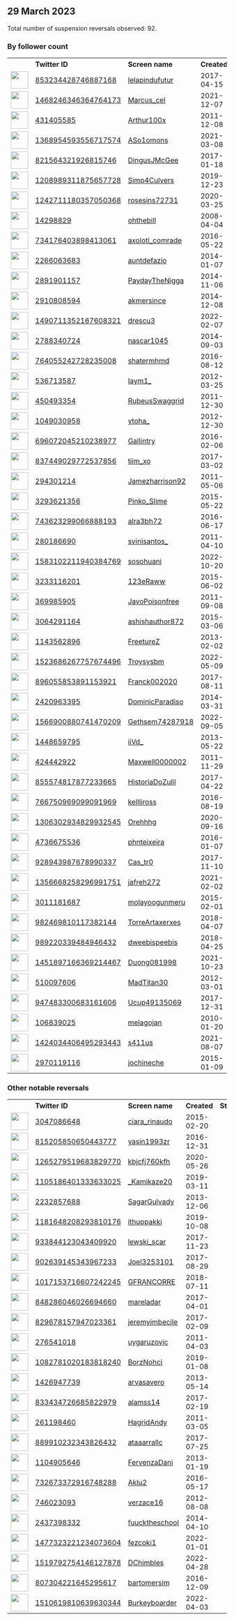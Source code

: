 
## 29 March 2023
Total number of suspension reversals observed: 92.

### By follower count
<table><tr><th></th><th align="left">Twitter ID</th><th align="left">Screen name</th>
<th align="left">Created</th><th align="left">Status</th><th align="left">Suspended</th><th align="left">Followers</th>
<tr><td><a href="https://pbs.twimg.com/profile_images/1210232150131462145/O2ijd-xK_normal.jpg"><img src="https://pbs.twimg.com/profile_images/1210232150131462145/O2ijd-xK_normal.jpg" width="40px" height="40px" align="center"/></a></td><td><a href="https://twitter.com/intent/user?user_id=853234428746887168">853234428746887168</a></td><td><a href="https://twitter.com/lelapindufutur">lelapindufutur</a></td><td>2017-04-15</td><td align="center"></td><td></td><td>15873</td></tr>
<tr><td><a href="https://pbs.twimg.com/profile_images/1568212643965460483/pEfMFDuZ_normal.jpg"><img src="https://pbs.twimg.com/profile_images/1568212643965460483/pEfMFDuZ_normal.jpg" width="40px" height="40px" align="center"/></a></td><td><a href="https://twitter.com/intent/user?user_id=1468246346364764173">1468246346364764173</a></td><td><a href="https://twitter.com/Marcus_cel">Marcus_cel</a></td><td>2021-12-07</td><td align="center"></td><td>2022-09-21</td><td>12933</td></tr>
<tr><td><a href="https://pbs.twimg.com/profile_images/1577054850872971276/FSWabUFc_normal.jpg"><img src="https://pbs.twimg.com/profile_images/1577054850872971276/FSWabUFc_normal.jpg" width="40px" height="40px" align="center"/></a></td><td><a href="https://twitter.com/intent/user?user_id=431405585">431405585</a></td><td><a href="https://twitter.com/Arthur100x">Arthur100x</a></td><td>2011-12-08</td><td align="center"></td><td>2022-11-25</td><td>8817</td></tr>
<tr><td><a href="https://pbs.twimg.com/profile_images/1544858538060701697/mtS0u4bD_normal.jpg"><img src="https://pbs.twimg.com/profile_images/1544858538060701697/mtS0u4bD_normal.jpg" width="40px" height="40px" align="center"/></a></td><td><a href="https://twitter.com/intent/user?user_id=1368954593556717574">1368954593556717574</a></td><td><a href="https://twitter.com/ASo1omons">ASo1omons</a></td><td>2021-03-08</td><td align="center"></td><td>2022-08-20</td><td>7104</td></tr>
<tr><td><a href="https://pbs.twimg.com/profile_images/1384615935709913095/ZRCof6JG_normal.jpg"><img src="https://pbs.twimg.com/profile_images/1384615935709913095/ZRCof6JG_normal.jpg" width="40px" height="40px" align="center"/></a></td><td><a href="https://twitter.com/intent/user?user_id=821564321926815746">821564321926815746</a></td><td><a href="https://twitter.com/DingusJMcGee">DingusJMcGee</a></td><td>2017-01-18</td><td align="center"></td><td></td><td>6359</td></tr>
<tr><td><a href="https://pbs.twimg.com/profile_images/1280376449787101184/cEraXfiB_normal.jpg"><img src="https://pbs.twimg.com/profile_images/1280376449787101184/cEraXfiB_normal.jpg" width="40px" height="40px" align="center"/></a></td><td><a href="https://twitter.com/intent/user?user_id=1208989311875657728">1208989311875657728</a></td><td><a href="https://twitter.com/Simp4Culvers">Simp4Culvers</a></td><td>2019-12-23</td><td align="center"></td><td></td><td>3387</td></tr>
<tr><td><a href="https://pbs.twimg.com/profile_images/1637277079405465601/SiiXoHFy_normal.jpg"><img src="https://pbs.twimg.com/profile_images/1637277079405465601/SiiXoHFy_normal.jpg" width="40px" height="40px" align="center"/></a></td><td><a href="https://twitter.com/intent/user?user_id=1242711180357050368">1242711180357050368</a></td><td><a href="https://twitter.com/rosesins72731">rosesins72731</a></td><td>2020-03-25</td><td align="center"></td><td>2023-02-09</td><td>2858</td></tr>
<tr><td><a href="https://pbs.twimg.com/profile_images/1268207020739616771/cpeJrgON_normal.jpg"><img src="https://pbs.twimg.com/profile_images/1268207020739616771/cpeJrgON_normal.jpg" width="40px" height="40px" align="center"/></a></td><td><a href="https://twitter.com/intent/user?user_id=14298829">14298829</a></td><td><a href="https://twitter.com/ohthebill">ohthebill</a></td><td>2008-04-04</td><td align="center"></td><td></td><td>2188</td></tr>
<tr><td><a href="https://pbs.twimg.com/profile_images/1540853123408957440/ABPPRUDw_normal.jpg"><img src="https://pbs.twimg.com/profile_images/1540853123408957440/ABPPRUDw_normal.jpg" width="40px" height="40px" align="center"/></a></td><td><a href="https://twitter.com/intent/user?user_id=734176403898413061">734176403898413061</a></td><td><a href="https://twitter.com/axolotl_comrade">axolotl_comrade</a></td><td>2016-05-22</td><td align="center"></td><td>2022-08-10</td><td>1952</td></tr>
<tr><td><a href="https://pbs.twimg.com/profile_images/1620040218152665089/Va-Gm5ne_normal.jpg"><img src="https://pbs.twimg.com/profile_images/1620040218152665089/Va-Gm5ne_normal.jpg" width="40px" height="40px" align="center"/></a></td><td><a href="https://twitter.com/intent/user?user_id=2266063683">2266063683</a></td><td><a href="https://twitter.com/auntdefazio">auntdefazio</a></td><td>2014-01-07</td><td align="center"></td><td>2023-02-08</td><td>1945</td></tr>
<tr><td><a href="https://pbs.twimg.com/profile_images/1514001632781996032/LlokWPO5_normal.jpg"><img src="https://pbs.twimg.com/profile_images/1514001632781996032/LlokWPO5_normal.jpg" width="40px" height="40px" align="center"/></a></td><td><a href="https://twitter.com/intent/user?user_id=2891901157">2891901157</a></td><td><a href="https://twitter.com/PaydayTheNigga">PaydayTheNigga</a></td><td>2014-11-06</td><td align="center"></td><td>2022-04-16</td><td>1925</td></tr>
<tr><td><a href="https://pbs.twimg.com/profile_images/1331273374367100928/D6x9YIgR_normal.jpg"><img src="https://pbs.twimg.com/profile_images/1331273374367100928/D6x9YIgR_normal.jpg" width="40px" height="40px" align="center"/></a></td><td><a href="https://twitter.com/intent/user?user_id=2910808594">2910808594</a></td><td><a href="https://twitter.com/akmersince">akmersince</a></td><td>2014-12-08</td><td align="center">🔒</td><td>2023-02-09</td><td>1574</td></tr>
<tr><td><a href="https://pbs.twimg.com/profile_images/1639386988867452931/htK35355_normal.jpg"><img src="https://pbs.twimg.com/profile_images/1639386988867452931/htK35355_normal.jpg" width="40px" height="40px" align="center"/></a></td><td><a href="https://twitter.com/intent/user?user_id=1490711352167608321">1490711352167608321</a></td><td><a href="https://twitter.com/drescu3">drescu3</a></td><td>2022-02-07</td><td align="center"></td><td>2022-10-31</td><td>1207</td></tr>
<tr><td><a href="https://pbs.twimg.com/profile_images/556866880083087362/B9apJsyK_normal.jpeg"><img src="https://pbs.twimg.com/profile_images/556866880083087362/B9apJsyK_normal.jpeg" width="40px" height="40px" align="center"/></a></td><td><a href="https://twitter.com/intent/user?user_id=2788340724">2788340724</a></td><td><a href="https://twitter.com/nascar1045">nascar1045</a></td><td>2014-09-03</td><td align="center"></td><td>2023-03-11</td><td>1192</td></tr>
<tr><td><a href="https://pbs.twimg.com/profile_images/1525707110239064066/nT8zuO5P_normal.jpg"><img src="https://pbs.twimg.com/profile_images/1525707110239064066/nT8zuO5P_normal.jpg" width="40px" height="40px" align="center"/></a></td><td><a href="https://twitter.com/intent/user?user_id=764055242728235008">764055242728235008</a></td><td><a href="https://twitter.com/shatermhmd">shatermhmd</a></td><td>2016-08-12</td><td align="center"></td><td>2022-10-03</td><td>1136</td></tr>
<tr><td><a href="https://pbs.twimg.com/profile_images/1569434360633348097/Y9kN2Cif_normal.jpg"><img src="https://pbs.twimg.com/profile_images/1569434360633348097/Y9kN2Cif_normal.jpg" width="40px" height="40px" align="center"/></a></td><td><a href="https://twitter.com/intent/user?user_id=536713587">536713587</a></td><td><a href="https://twitter.com/Iaym1_">Iaym1_</a></td><td>2012-03-25</td><td align="center"></td><td>2022-09-15</td><td>1132</td></tr>
<tr><td><a href="https://pbs.twimg.com/profile_images/1723563856/dali_rhino_4__normal.jpeg"><img src="https://pbs.twimg.com/profile_images/1723563856/dali_rhino_4__normal.jpeg" width="40px" height="40px" align="center"/></a></td><td><a href="https://twitter.com/intent/user?user_id=450493354">450493354</a></td><td><a href="https://twitter.com/RubeusSwaggrid">RubeusSwaggrid</a></td><td>2011-12-30</td><td align="center"></td><td></td><td>1080</td></tr>
<tr><td><a href="https://pbs.twimg.com/profile_images/1614121176934092801/MUGavbBx_normal.jpg"><img src="https://pbs.twimg.com/profile_images/1614121176934092801/MUGavbBx_normal.jpg" width="40px" height="40px" align="center"/></a></td><td><a href="https://twitter.com/intent/user?user_id=1049030958">1049030958</a></td><td><a href="https://twitter.com/ytoha_">ytoha_</a></td><td>2012-12-30</td><td align="center"></td><td>2023-02-10</td><td>1054</td></tr>
<tr><td><a href="https://pbs.twimg.com/profile_images/1640432892193939459/B2xkWw4V_normal.jpg"><img src="https://pbs.twimg.com/profile_images/1640432892193939459/B2xkWw4V_normal.jpg" width="40px" height="40px" align="center"/></a></td><td><a href="https://twitter.com/intent/user?user_id=696072045210238977">696072045210238977</a></td><td><a href="https://twitter.com/Gallintry">Gallintry</a></td><td>2016-02-06</td><td align="center">🔒</td><td>2022-08-05</td><td>1054</td></tr>
<tr><td><a href="https://pbs.twimg.com/profile_images/1640791072170299406/ClKu1xc0_normal.jpg"><img src="https://pbs.twimg.com/profile_images/1640791072170299406/ClKu1xc0_normal.jpg" width="40px" height="40px" align="center"/></a></td><td><a href="https://twitter.com/intent/user?user_id=837449029772537856">837449029772537856</a></td><td><a href="https://twitter.com/tiim_xo">tiim_xo</a></td><td>2017-03-02</td><td align="center"></td><td>2022-07-30</td><td>911</td></tr>
<tr><td><a href="https://pbs.twimg.com/profile_images/1528506385322893313/WyNw6Ma-_normal.jpg"><img src="https://pbs.twimg.com/profile_images/1528506385322893313/WyNw6Ma-_normal.jpg" width="40px" height="40px" align="center"/></a></td><td><a href="https://twitter.com/intent/user?user_id=294301214">294301214</a></td><td><a href="https://twitter.com/Jamezharrison92">Jamezharrison92</a></td><td>2011-05-06</td><td align="center"></td><td>2022-08-19</td><td>895</td></tr>
<tr><td><a href="https://pbs.twimg.com/profile_images/1545612168946761728/L3aq7I0P_normal.jpg"><img src="https://pbs.twimg.com/profile_images/1545612168946761728/L3aq7I0P_normal.jpg" width="40px" height="40px" align="center"/></a></td><td><a href="https://twitter.com/intent/user?user_id=3293621356">3293621356</a></td><td><a href="https://twitter.com/Pinko_Slime">Pinko_Slime</a></td><td>2015-05-22</td><td align="center"></td><td>2022-12-19</td><td>848</td></tr>
<tr><td><a href="https://pbs.twimg.com/profile_images/1473619808482643979/m-vu1y4u_normal.jpg"><img src="https://pbs.twimg.com/profile_images/1473619808482643979/m-vu1y4u_normal.jpg" width="40px" height="40px" align="center"/></a></td><td><a href="https://twitter.com/intent/user?user_id=743623299066888193">743623299066888193</a></td><td><a href="https://twitter.com/alra3bh72">alra3bh72</a></td><td>2016-06-17</td><td align="center">🔒</td><td>2023-02-09</td><td>741</td></tr>
<tr><td><a href="https://pbs.twimg.com/profile_images/1560765512069554176/D0Upcwp7_normal.jpg"><img src="https://pbs.twimg.com/profile_images/1560765512069554176/D0Upcwp7_normal.jpg" width="40px" height="40px" align="center"/></a></td><td><a href="https://twitter.com/intent/user?user_id=280186690">280186690</a></td><td><a href="https://twitter.com/svinisantos_">svinisantos_</a></td><td>2011-04-10</td><td align="center"></td><td>2023-02-10</td><td>676</td></tr>
<tr><td><a href="https://pbs.twimg.com/profile_images/1635696456580444178/ExuJf4am_normal.jpg"><img src="https://pbs.twimg.com/profile_images/1635696456580444178/ExuJf4am_normal.jpg" width="40px" height="40px" align="center"/></a></td><td><a href="https://twitter.com/intent/user?user_id=1583102211940384769">1583102211940384769</a></td><td><a href="https://twitter.com/sosohuani">sosohuani</a></td><td>2022-10-20</td><td align="center"></td><td>2023-03-20</td><td>634</td></tr>
<tr><td><a href="https://pbs.twimg.com/profile_images/689192266859180033/BbuuDYOl_normal.jpg"><img src="https://pbs.twimg.com/profile_images/689192266859180033/BbuuDYOl_normal.jpg" width="40px" height="40px" align="center"/></a></td><td><a href="https://twitter.com/intent/user?user_id=3233116201">3233116201</a></td><td><a href="https://twitter.com/123eRaww">123eRaww</a></td><td>2015-06-02</td><td align="center"></td><td></td><td>624</td></tr>
<tr><td><a href="https://pbs.twimg.com/profile_images/1507153988772319238/tHUteagK_normal.jpg"><img src="https://pbs.twimg.com/profile_images/1507153988772319238/tHUteagK_normal.jpg" width="40px" height="40px" align="center"/></a></td><td><a href="https://twitter.com/intent/user?user_id=369985905">369985905</a></td><td><a href="https://twitter.com/JavoPoisonfree">JavoPoisonfree</a></td><td>2011-09-08</td><td align="center"></td><td>2023-03-16</td><td>610</td></tr>
<tr><td><a href="https://pbs.twimg.com/profile_images/1560843179704094721/0nbkW6O0_normal.jpg"><img src="https://pbs.twimg.com/profile_images/1560843179704094721/0nbkW6O0_normal.jpg" width="40px" height="40px" align="center"/></a></td><td><a href="https://twitter.com/intent/user?user_id=3064291164">3064291164</a></td><td><a href="https://twitter.com/ashishauthor872">ashishauthor872</a></td><td>2015-03-06</td><td align="center"></td><td>2023-03-19</td><td>606</td></tr>
<tr><td><a href="https://pbs.twimg.com/profile_images/1626405643077795845/NIKupU8__normal.jpg"><img src="https://pbs.twimg.com/profile_images/1626405643077795845/NIKupU8__normal.jpg" width="40px" height="40px" align="center"/></a></td><td><a href="https://twitter.com/intent/user?user_id=1143562896">1143562896</a></td><td><a href="https://twitter.com/FreetureZ">FreetureZ</a></td><td>2013-02-02</td><td align="center"></td><td>2023-03-19</td><td>592</td></tr>
<tr><td><a href="https://pbs.twimg.com/profile_images/1553169171390889985/DSIvuCsQ_normal.jpg"><img src="https://pbs.twimg.com/profile_images/1553169171390889985/DSIvuCsQ_normal.jpg" width="40px" height="40px" align="center"/></a></td><td><a href="https://twitter.com/intent/user?user_id=1523686267757674496">1523686267757674496</a></td><td><a href="https://twitter.com/Troysysbm">Troysysbm</a></td><td>2022-05-09</td><td align="center"></td><td>2022-08-21</td><td>557</td></tr>
<tr><td><a href="https://pbs.twimg.com/profile_images/1542730311108177921/jJmUBodX_normal.jpg"><img src="https://pbs.twimg.com/profile_images/1542730311108177921/jJmUBodX_normal.jpg" width="40px" height="40px" align="center"/></a></td><td><a href="https://twitter.com/intent/user?user_id=896055853891153921">896055853891153921</a></td><td><a href="https://twitter.com/Franck002020">Franck002020</a></td><td>2017-08-11</td><td align="center"></td><td>2023-02-06</td><td>553</td></tr>
<tr><td><a href="https://pbs.twimg.com/profile_images/1598878815073144833/PH7wThHL_normal.jpg"><img src="https://pbs.twimg.com/profile_images/1598878815073144833/PH7wThHL_normal.jpg" width="40px" height="40px" align="center"/></a></td><td><a href="https://twitter.com/intent/user?user_id=2420963395">2420963395</a></td><td><a href="https://twitter.com/DominicParadiso">DominicParadiso</a></td><td>2014-03-31</td><td align="center"></td><td>2022-12-09</td><td>491</td></tr>
<tr><td><a href="https://pbs.twimg.com/profile_images/1574123052069277697/uUlB5jT2_normal.jpg"><img src="https://pbs.twimg.com/profile_images/1574123052069277697/uUlB5jT2_normal.jpg" width="40px" height="40px" align="center"/></a></td><td><a href="https://twitter.com/intent/user?user_id=1566900880741470209">1566900880741470209</a></td><td><a href="https://twitter.com/Gethsem74287918">Gethsem74287918</a></td><td>2022-09-05</td><td align="center"></td><td>2023-03-18</td><td>469</td></tr>
<tr><td><a href="https://pbs.twimg.com/profile_images/1619820556924162048/2GxLj1LR_normal.jpg"><img src="https://pbs.twimg.com/profile_images/1619820556924162048/2GxLj1LR_normal.jpg" width="40px" height="40px" align="center"/></a></td><td><a href="https://twitter.com/intent/user?user_id=1448659795">1448659795</a></td><td><a href="https://twitter.com/iiVd_">iiVd_</a></td><td>2013-05-22</td><td align="center">🔒</td><td>2023-03-16</td><td>417</td></tr>
<tr><td><a href="https://pbs.twimg.com/profile_images/1614656849889878025/UMh8ltVL_normal.jpg"><img src="https://pbs.twimg.com/profile_images/1614656849889878025/UMh8ltVL_normal.jpg" width="40px" height="40px" align="center"/></a></td><td><a href="https://twitter.com/intent/user?user_id=424442922">424442922</a></td><td><a href="https://twitter.com/Maxwell0000002">Maxwell0000002</a></td><td>2011-11-29</td><td align="center"></td><td>2023-02-05</td><td>414</td></tr>
<tr><td><a href="https://pbs.twimg.com/profile_images/1638564573253971969/k5fmk0ga_normal.jpg"><img src="https://pbs.twimg.com/profile_images/1638564573253971969/k5fmk0ga_normal.jpg" width="40px" height="40px" align="center"/></a></td><td><a href="https://twitter.com/intent/user?user_id=855574817877233665">855574817877233665</a></td><td><a href="https://twitter.com/HistoriaDoZulil">HistoriaDoZulil</a></td><td>2017-04-22</td><td align="center">🔒</td><td>2023-02-05</td><td>247</td></tr>
<tr><td><a href="https://pbs.twimg.com/profile_images/1462994302473277448/kMrc6kbv_normal.jpg"><img src="https://pbs.twimg.com/profile_images/1462994302473277448/kMrc6kbv_normal.jpg" width="40px" height="40px" align="center"/></a></td><td><a href="https://twitter.com/intent/user?user_id=766750969099091969">766750969099091969</a></td><td><a href="https://twitter.com/kellliross">kellliross</a></td><td>2016-08-19</td><td align="center"></td><td>2022-11-15</td><td>217</td></tr>
<tr><td><a href="https://pbs.twimg.com/profile_images/1565756863483768832/zziCeQKc_normal.png"><img src="https://pbs.twimg.com/profile_images/1565756863483768832/zziCeQKc_normal.png" width="40px" height="40px" align="center"/></a></td><td><a href="https://twitter.com/intent/user?user_id=1306302934829932545">1306302934829932545</a></td><td><a href="https://twitter.com/Orehhhg">Orehhhg</a></td><td>2020-09-16</td><td align="center"></td><td>2022-09-22</td><td>214</td></tr>
<tr><td><a href="https://pbs.twimg.com/profile_images/1638272727155982339/sa--WMbA_normal.jpg"><img src="https://pbs.twimg.com/profile_images/1638272727155982339/sa--WMbA_normal.jpg" width="40px" height="40px" align="center"/></a></td><td><a href="https://twitter.com/intent/user?user_id=4736675536">4736675536</a></td><td><a href="https://twitter.com/phnteixeira">phnteixeira</a></td><td>2016-01-07</td><td align="center"></td><td>2023-02-10</td><td>210</td></tr>
<tr><td><a href="https://pbs.twimg.com/profile_images/1499247881097605120/NOAm4fDH_normal.png"><img src="https://pbs.twimg.com/profile_images/1499247881097605120/NOAm4fDH_normal.png" width="40px" height="40px" align="center"/></a></td><td><a href="https://twitter.com/intent/user?user_id=928943987678990337">928943987678990337</a></td><td><a href="https://twitter.com/Cas_tr0">Cas_tr0</a></td><td>2017-11-10</td><td align="center"></td><td>2023-03-16</td><td>204</td></tr>
<tr><td><a href="https://pbs.twimg.com/profile_images/1476818044391415838/i_s2Hj8m_normal.jpg"><img src="https://pbs.twimg.com/profile_images/1476818044391415838/i_s2Hj8m_normal.jpg" width="40px" height="40px" align="center"/></a></td><td><a href="https://twitter.com/intent/user?user_id=1356668258296991751">1356668258296991751</a></td><td><a href="https://twitter.com/jafreh272">jafreh272</a></td><td>2021-02-02</td><td align="center"></td><td></td><td>199</td></tr>
<tr><td><a href="https://pbs.twimg.com/profile_images/1534165648053518337/ZgtsHleT_normal.jpg"><img src="https://pbs.twimg.com/profile_images/1534165648053518337/ZgtsHleT_normal.jpg" width="40px" height="40px" align="center"/></a></td><td><a href="https://twitter.com/intent/user?user_id=3011181687">3011181687</a></td><td><a href="https://twitter.com/molayoogunmeru">molayoogunmeru</a></td><td>2015-02-01</td><td align="center"></td><td>2023-03-11</td><td>190</td></tr>
<tr><td><a href="https://pbs.twimg.com/profile_images/1539011955515695104/gwdcf6Ph_normal.jpg"><img src="https://pbs.twimg.com/profile_images/1539011955515695104/gwdcf6Ph_normal.jpg" width="40px" height="40px" align="center"/></a></td><td><a href="https://twitter.com/intent/user?user_id=982469810117382144">982469810117382144</a></td><td><a href="https://twitter.com/TorreArtaxerxes">TorreArtaxerxes</a></td><td>2018-04-07</td><td align="center"></td><td>2023-02-04</td><td>185</td></tr>
<tr><td><a href="https://pbs.twimg.com/profile_images/1159995328235544578/eYkI6fDT_normal.jpg"><img src="https://pbs.twimg.com/profile_images/1159995328235544578/eYkI6fDT_normal.jpg" width="40px" height="40px" align="center"/></a></td><td><a href="https://twitter.com/intent/user?user_id=989220339484946432">989220339484946432</a></td><td><a href="https://twitter.com/dweebispeebis">dweebispeebis</a></td><td>2018-04-25</td><td align="center"></td><td></td><td>169</td></tr>
<tr><td><a href="https://pbs.twimg.com/profile_images/1615240365212323841/6k66y2yX_normal.jpg"><img src="https://pbs.twimg.com/profile_images/1615240365212323841/6k66y2yX_normal.jpg" width="40px" height="40px" align="center"/></a></td><td><a href="https://twitter.com/intent/user?user_id=1451897166369214467">1451897166369214467</a></td><td><a href="https://twitter.com/Duong081998">Duong081998</a></td><td>2021-10-23</td><td align="center"></td><td>2023-03-17</td><td>169</td></tr>
<tr><td><a href="https://pbs.twimg.com/profile_images/1567891524016377861/X2VID0pC_normal.jpg"><img src="https://pbs.twimg.com/profile_images/1567891524016377861/X2VID0pC_normal.jpg" width="40px" height="40px" align="center"/></a></td><td><a href="https://twitter.com/intent/user?user_id=510097606">510097606</a></td><td><a href="https://twitter.com/MadTitan30">MadTitan30</a></td><td>2012-03-01</td><td align="center"></td><td>2022-10-25</td><td>168</td></tr>
<tr><td><a href="https://pbs.twimg.com/profile_images/982098436920000512/vP3kWqhJ_normal.jpg"><img src="https://pbs.twimg.com/profile_images/982098436920000512/vP3kWqhJ_normal.jpg" width="40px" height="40px" align="center"/></a></td><td><a href="https://twitter.com/intent/user?user_id=947483300683161606">947483300683161606</a></td><td><a href="https://twitter.com/Ucup49135069">Ucup49135069</a></td><td>2017-12-31</td><td align="center"></td><td>2023-01-30</td><td>159</td></tr>
<tr><td><a href="https://pbs.twimg.com/profile_images/744691515730071553/SKRAyvME_normal.jpg"><img src="https://pbs.twimg.com/profile_images/744691515730071553/SKRAyvME_normal.jpg" width="40px" height="40px" align="center"/></a></td><td><a href="https://twitter.com/intent/user?user_id=106839025">106839025</a></td><td><a href="https://twitter.com/melagojan">melagojan</a></td><td>2010-01-20</td><td align="center"></td><td>2023-02-06</td><td>154</td></tr>
<tr><td><a href="https://pbs.twimg.com/profile_images/1622798288893186049/riENbRzB_normal.jpg"><img src="https://pbs.twimg.com/profile_images/1622798288893186049/riENbRzB_normal.jpg" width="40px" height="40px" align="center"/></a></td><td><a href="https://twitter.com/intent/user?user_id=1424034406495293443">1424034406495293443</a></td><td><a href="https://twitter.com/s411us">s411us</a></td><td>2021-08-07</td><td align="center"></td><td>2023-02-21</td><td>138</td></tr>
<tr><td><a href="https://pbs.twimg.com/profile_images/1558430062755594243/RARVU8gn_normal.jpg"><img src="https://pbs.twimg.com/profile_images/1558430062755594243/RARVU8gn_normal.jpg" width="40px" height="40px" align="center"/></a></td><td><a href="https://twitter.com/intent/user?user_id=2970119116">2970119116</a></td><td><a href="https://twitter.com/jochineche">jochineche</a></td><td>2015-01-09</td><td align="center"></td><td>2022-11-05</td><td>137</td></tr>
</table>

### Other notable reversals
<table><tr><th></th><th align="left">Twitter ID</th><th align="left">Screen name</th>
<th align="left">Created</th><th align="left">Status</th><th align="left">Suspended</th><th align="left">Followers</th>
<tr><td><a href="https://pbs.twimg.com/profile_images/568810814518603776/s9h2BTft_normal.jpeg"><img src="https://pbs.twimg.com/profile_images/568810814518603776/s9h2BTft_normal.jpeg" width="40px" height="40px" align="center"/></a></td><td><a href="https://twitter.com/intent/user?user_id=3047086648">3047086648</a></td><td><a href="https://twitter.com/ciara_rinaudo">ciara_rinaudo</a></td><td>2015-02-20</td><td align="center"></td><td>2023-03-22</td><td>37</td></tr>
<tr><td><a href="https://pbs.twimg.com/profile_images/1353109052604248064/ohdMHweX_normal.jpg"><img src="https://pbs.twimg.com/profile_images/1353109052604248064/ohdMHweX_normal.jpg" width="40px" height="40px" align="center"/></a></td><td><a href="https://twitter.com/intent/user?user_id=815205850650443777">815205850650443777</a></td><td><a href="https://twitter.com/yasin1993zr">yasin1993zr</a></td><td>2016-12-31</td><td align="center"></td><td>2023-02-03</td><td>9</td></tr>
<tr><td><a href="https://pbs.twimg.com/profile_images/1550794962610298881/D9apE7t2_normal.jpg"><img src="https://pbs.twimg.com/profile_images/1550794962610298881/D9apE7t2_normal.jpg" width="40px" height="40px" align="center"/></a></td><td><a href="https://twitter.com/intent/user?user_id=1265279519683829770">1265279519683829770</a></td><td><a href="https://twitter.com/kbjcfj760kfh">kbjcfj760kfh</a></td><td>2020-05-26</td><td align="center"></td><td>2023-02-04</td><td>59</td></tr>
<tr><td><a href="https://pbs.twimg.com/profile_images/1279264150644854784/Tuy3Hf0F_normal.jpg"><img src="https://pbs.twimg.com/profile_images/1279264150644854784/Tuy3Hf0F_normal.jpg" width="40px" height="40px" align="center"/></a></td><td><a href="https://twitter.com/intent/user?user_id=1105186401333633025">1105186401333633025</a></td><td><a href="https://twitter.com/_Kamikaze20">_Kamikaze20</a></td><td>2019-03-11</td><td align="center"></td><td>2023-02-06</td><td>19</td></tr>
<tr><td><a href="https://pbs.twimg.com/profile_images/659764906514780161/k22G2Oes_normal.jpg"><img src="https://pbs.twimg.com/profile_images/659764906514780161/k22G2Oes_normal.jpg" width="40px" height="40px" align="center"/></a></td><td><a href="https://twitter.com/intent/user?user_id=2232857688">2232857688</a></td><td><a href="https://twitter.com/SagarGulvady">SagarGulvady</a></td><td>2013-12-06</td><td align="center"></td><td>2022-12-06</td><td>11</td></tr>
<tr><td><a href="https://pbs.twimg.com/profile_images/1220364905594753025/I73jvwDg_normal.jpg"><img src="https://pbs.twimg.com/profile_images/1220364905594753025/I73jvwDg_normal.jpg" width="40px" height="40px" align="center"/></a></td><td><a href="https://twitter.com/intent/user?user_id=1181648208293810176">1181648208293810176</a></td><td><a href="https://twitter.com/ithuppakki">ithuppakki</a></td><td>2019-10-08</td><td align="center">🔒</td><td>2023-02-09</td><td>1</td></tr>
<tr><td><a href="https://abs.twimg.com/sticky/default_profile_images/default_profile_normal.png"><img src="https://abs.twimg.com/sticky/default_profile_images/default_profile_normal.png" width="40px" height="40px" align="center"/></a></td><td><a href="https://twitter.com/intent/user?user_id=933844123043409920">933844123043409920</a></td><td><a href="https://twitter.com/lewski_scar">lewski_scar</a></td><td>2017-11-23</td><td align="center">🔒</td><td>2023-02-06</td><td>0</td></tr>
<tr><td><a href="https://pbs.twimg.com/profile_images/902642297468141568/3qGPC5OK_normal.jpg"><img src="https://pbs.twimg.com/profile_images/902642297468141568/3qGPC5OK_normal.jpg" width="40px" height="40px" align="center"/></a></td><td><a href="https://twitter.com/intent/user?user_id=902639145343967233">902639145343967233</a></td><td><a href="https://twitter.com/Joel3253101">Joel3253101</a></td><td>2017-08-29</td><td align="center"></td><td>2023-02-06</td><td>43</td></tr>
<tr><td><a href="https://pbs.twimg.com/profile_images/1165259507519430657/PC3CzGoa_normal.jpg"><img src="https://pbs.twimg.com/profile_images/1165259507519430657/PC3CzGoa_normal.jpg" width="40px" height="40px" align="center"/></a></td><td><a href="https://twitter.com/intent/user?user_id=1017153716607242245">1017153716607242245</a></td><td><a href="https://twitter.com/GFRANCORRE">GFRANCORRE</a></td><td>2018-07-11</td><td align="center">🔒</td><td>2023-02-09</td><td>0</td></tr>
<tr><td><a href="https://pbs.twimg.com/profile_images/1155986288626900998/iW90qBbk_normal.jpg"><img src="https://pbs.twimg.com/profile_images/1155986288626900998/iW90qBbk_normal.jpg" width="40px" height="40px" align="center"/></a></td><td><a href="https://twitter.com/intent/user?user_id=848286046026694660">848286046026694660</a></td><td><a href="https://twitter.com/mareladar">mareladar</a></td><td>2017-04-01</td><td align="center">🔒</td><td>2023-02-06</td><td>0</td></tr>
<tr><td><a href="https://pbs.twimg.com/profile_images/1378738467061035021/4wBTpLHB_normal.jpg"><img src="https://pbs.twimg.com/profile_images/1378738467061035021/4wBTpLHB_normal.jpg" width="40px" height="40px" align="center"/></a></td><td><a href="https://twitter.com/intent/user?user_id=829678157947023361">829678157947023361</a></td><td><a href="https://twitter.com/jeremyimbecile">jeremyimbecile</a></td><td>2017-02-09</td><td align="center">🔒</td><td>2023-02-10</td><td>0</td></tr>
<tr><td><a href="https://pbs.twimg.com/profile_images/1632522927458353154/BLjP8Y66_normal.jpg"><img src="https://pbs.twimg.com/profile_images/1632522927458353154/BLjP8Y66_normal.jpg" width="40px" height="40px" align="center"/></a></td><td><a href="https://twitter.com/intent/user?user_id=276541018">276541018</a></td><td><a href="https://twitter.com/uygaruzovic">uygaruzovic</a></td><td>2011-04-03</td><td align="center"></td><td>2023-03-16</td><td>110</td></tr>
<tr><td><a href="https://pbs.twimg.com/profile_images/1221789617902510080/BaMca8P6_normal.jpg"><img src="https://pbs.twimg.com/profile_images/1221789617902510080/BaMca8P6_normal.jpg" width="40px" height="40px" align="center"/></a></td><td><a href="https://twitter.com/intent/user?user_id=1082781020183818240">1082781020183818240</a></td><td><a href="https://twitter.com/BorzNohci">BorzNohci</a></td><td>2019-01-08</td><td align="center">🔒</td><td>2023-02-03</td><td>3</td></tr>
<tr><td><a href="https://pbs.twimg.com/profile_images/1089571345912934400/cs4Iv33o_normal.jpg"><img src="https://pbs.twimg.com/profile_images/1089571345912934400/cs4Iv33o_normal.jpg" width="40px" height="40px" align="center"/></a></td><td><a href="https://twitter.com/intent/user?user_id=1426947739">1426947739</a></td><td><a href="https://twitter.com/arvasavero">arvasavero</a></td><td>2013-05-14</td><td align="center">🔒</td><td>2023-02-09</td><td>14</td></tr>
<tr><td><a href="https://pbs.twimg.com/profile_images/833440012347715584/SgDdd6aP_normal.jpg"><img src="https://pbs.twimg.com/profile_images/833440012347715584/SgDdd6aP_normal.jpg" width="40px" height="40px" align="center"/></a></td><td><a href="https://twitter.com/intent/user?user_id=833434726685822979">833434726685822979</a></td><td><a href="https://twitter.com/alamss14">alamss14</a></td><td>2017-02-19</td><td align="center"></td><td>2023-02-05</td><td>94</td></tr>
<tr><td><a href="https://pbs.twimg.com/profile_images/1702611008/image_normal.jpg"><img src="https://pbs.twimg.com/profile_images/1702611008/image_normal.jpg" width="40px" height="40px" align="center"/></a></td><td><a href="https://twitter.com/intent/user?user_id=261198460">261198460</a></td><td><a href="https://twitter.com/HagridAndy">HagridAndy</a></td><td>2011-03-05</td><td align="center">🔒</td><td>2023-02-04</td><td>1</td></tr>
<tr><td><a href="https://pbs.twimg.com/profile_images/1163930147835260929/pvJrfXjb_normal.jpg"><img src="https://pbs.twimg.com/profile_images/1163930147835260929/pvJrfXjb_normal.jpg" width="40px" height="40px" align="center"/></a></td><td><a href="https://twitter.com/intent/user?user_id=889910232343826432">889910232343826432</a></td><td><a href="https://twitter.com/ataaarrallc">ataaarrallc</a></td><td>2017-07-25</td><td align="center">🔒</td><td>2023-02-03</td><td>0</td></tr>
<tr><td><a href="https://pbs.twimg.com/profile_images/1489158255825797120/o45UkLQB_normal.jpg"><img src="https://pbs.twimg.com/profile_images/1489158255825797120/o45UkLQB_normal.jpg" width="40px" height="40px" align="center"/></a></td><td><a href="https://twitter.com/intent/user?user_id=1104905646">1104905646</a></td><td><a href="https://twitter.com/FervenzaDani">FervenzaDani</a></td><td>2013-01-19</td><td align="center"></td><td>2023-03-16</td><td>31</td></tr>
<tr><td><a href="https://pbs.twimg.com/profile_images/1138495490608246784/-PP89RtK_normal.jpg"><img src="https://pbs.twimg.com/profile_images/1138495490608246784/-PP89RtK_normal.jpg" width="40px" height="40px" align="center"/></a></td><td><a href="https://twitter.com/intent/user?user_id=732673372916748288">732673372916748288</a></td><td><a href="https://twitter.com/Aklu2">Aklu2</a></td><td>2016-05-17</td><td align="center"></td><td>2023-02-03</td><td>58</td></tr>
<tr><td><a href="https://pbs.twimg.com/profile_images/1300307952172249088/f3obzHfk_normal.jpg"><img src="https://pbs.twimg.com/profile_images/1300307952172249088/f3obzHfk_normal.jpg" width="40px" height="40px" align="center"/></a></td><td><a href="https://twitter.com/intent/user?user_id=746023093">746023093</a></td><td><a href="https://twitter.com/verzace16">verzace16</a></td><td>2012-08-08</td><td align="center">🔒</td><td>2023-02-04</td><td>8</td></tr>
<tr><td><a href="https://pbs.twimg.com/profile_images/1636493931490754561/PvL_S49T_normal.jpg"><img src="https://pbs.twimg.com/profile_images/1636493931490754561/PvL_S49T_normal.jpg" width="40px" height="40px" align="center"/></a></td><td><a href="https://twitter.com/intent/user?user_id=2437398332">2437398332</a></td><td><a href="https://twitter.com/fuucktheschool">fuucktheschool</a></td><td>2014-04-10</td><td align="center">🔒</td><td>2023-02-03</td><td>0</td></tr>
<tr><td><a href="https://pbs.twimg.com/profile_images/1602888942889701377/68stsWpq_normal.jpg"><img src="https://pbs.twimg.com/profile_images/1602888942889701377/68stsWpq_normal.jpg" width="40px" height="40px" align="center"/></a></td><td><a href="https://twitter.com/intent/user?user_id=1477323221234073604">1477323221234073604</a></td><td><a href="https://twitter.com/fezcoki1">fezcoki1</a></td><td>2022-01-01</td><td align="center"></td><td>2022-12-24</td><td>56</td></tr>
<tr><td><a href="https://pbs.twimg.com/profile_images/1599606972072005633/yAksTEL7_normal.jpg"><img src="https://pbs.twimg.com/profile_images/1599606972072005633/yAksTEL7_normal.jpg" width="40px" height="40px" align="center"/></a></td><td><a href="https://twitter.com/intent/user?user_id=1519792754146127878">1519792754146127878</a></td><td><a href="https://twitter.com/DChimbles">DChimbles</a></td><td>2022-04-28</td><td align="center"></td><td>2022-12-11</td><td>14</td></tr>
<tr><td><a href="https://pbs.twimg.com/profile_images/1486816900353044487/fBPJH1sr_normal.jpg"><img src="https://pbs.twimg.com/profile_images/1486816900353044487/fBPJH1sr_normal.jpg" width="40px" height="40px" align="center"/></a></td><td><a href="https://twitter.com/intent/user?user_id=807304221645295617">807304221645295617</a></td><td><a href="https://twitter.com/bartomersim">bartomersim</a></td><td>2016-12-09</td><td align="center"></td><td>2023-03-06</td><td>98</td></tr>
<tr><td><a href="https://pbs.twimg.com/profile_images/1582960048178880513/sZIViid9_normal.jpg"><img src="https://pbs.twimg.com/profile_images/1582960048178880513/sZIViid9_normal.jpg" width="40px" height="40px" align="center"/></a></td><td><a href="https://twitter.com/intent/user?user_id=1510619810639630344">1510619810639630344</a></td><td><a href="https://twitter.com/Burkeyboarder">Burkeyboarder</a></td><td>2022-04-03</td><td align="center"></td><td>2022-11-30</td><td>12</td></tr>
</table>
